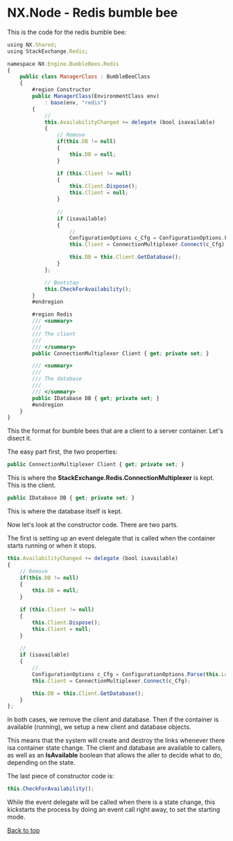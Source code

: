 # NX.Node - Redis bumble bee

This is the code for the redis bumble bee:
```JavaScript
using NX.Shared;
using StackExchange.Redis;

namespace NX.Engine.BumbleBees.Redis
{
    public class ManagerClass : BumbleBeeClass
    {
        #region Constructor
        public ManagerClass(EnvironmentClass env)
            : base(env, "redis")
        {
            //
            this.AvailabilityChanged += delegate (bool isavailable)
            {
                // Remove
                if(this.DB != null)
                {
                    this.DB = null;
                }

                if (this.Client != null)
                {
                    this.Client.Dispose();
                    this.Client = null;
                }
                
                //
                if (isavailable)
                {
                    //
                    ConfigurationOptions c_Cfg = ConfigurationOptions.Parse(this.Location.RemoveProtocol());
                    this.Client = ConnectionMultiplexer.Connect(c_Cfg);

                    this.DB = this.Client.GetDatabase();
                }
            };

            // Bootstap
            this.CheckForAvailability();
        }
        #endregion

        #region Redis
        /// <summary>
        /// 
        /// The client
        /// 
        /// </summary>
        public ConnectionMultiplexer Client { get; private set; }

        /// <summary>
        /// 
        /// The database
        /// 
        /// </summary>
        public IDatabase DB { get; private set; }
        #endregion
    }
}
```

This the format for bumble bees that are a client to a server container.  Let's disect it.

The easy part first, the two properties:
```JavaScript
public ConnectionMultiplexer Client { get; private set; }
```
This is where the **StackExchange.Redis.ConnectionMultiplexer** is kept.  This is the client.

```JavaScript
public IDatabase DB { get; private set; }
```
This is where the database itself is kept.

Now let's look at the constructor code.  There are two parts.

The first is setting up an event delegate that is called when the container starts running
or when it stops.
```JavaScript
this.AvailabilityChanged += delegate (bool isavailable)
{
    // Remove
    if(this.DB != null)
    {
        this.DB = null;
    }

    if (this.Client != null)
    {
        this.Client.Dispose();
        this.Client = null;
    }
                
    //
    if (isavailable)
    {
        //
        ConfigurationOptions c_Cfg = ConfigurationOptions.Parse(this.Location.RemoveProtocol());
        this.Client = ConnectionMultiplexer.Connect(c_Cfg);

        this.DB = this.Client.GetDatabase();
    }
};
```
In both cases, we remove the client and database.  Then if the container is available (running),
we setup a new client and database objects.

This means that the system will create and destroy the links whenever there isa container state
change.  The client and database are available to callers, as well as an **IsAvailable** boolean 
that allows the aller to decide what to do, depending on the state.

The last piece of constructor code is:
```JavaScript
this.CheckForAvailability();
```
While the event delegate will be called when there is a state change, this kickstarts the
process by doing an event call right away, to set the starting mode.

[Back to top](/help/docs/README.md)
